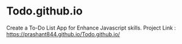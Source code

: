 # Todo.github.io
Create a To-Do List App for Enhance Javascript skills.
Project Link : https://prashant844.github.io/Todo.github.io/
